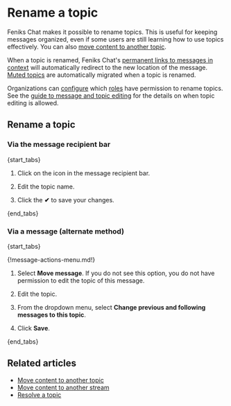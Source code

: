 # Rename a topic

Feniks Chat makes it possible to rename topics. This is useful for keeping messages
organized, even if some users are still learning how to use topics effectively.
You can also [move content to another
topic](/help/move-content-to-another-topic).

When a topic is renamed, Feniks Chat's [permanent links to messages in
context](/help/link-to-a-message-or-conversation#get-a-link-to-a-specific-message)
will automatically redirect to the new location of the message. [Muted
topics](/help/mute-a-topic) are automatically migrated when a topic is renamed.

Organizations can [configure](/help/configure-who-can-edit-topics) which
[roles](/help/roles-and-permissions) have permission to rename topics. See the
[guide to message and topic editing](/help/configure-message-editing-and-deletion)
for the details on when topic editing is allowed.

## Rename a topic

### Via the message recipient bar

{start_tabs}

1. Click on the <i class="fa fa-pencil"></i> icon in the message recipient bar.

1. Edit the topic name.

1. Click the **✔** to save your changes.

{end_tabs}


### Via a message (alternate method)

{start_tabs}

{!message-actions-menu.md!}

1. Select **Move message**. If you do not see this option, you do not have permission
   to edit the topic of this message.

1. Edit the topic.

1. From the dropdown menu, select **Change previous and following messages to this topic**.

1. Click **Save**.

{end_tabs}

[move-permission-setting]: /help/configure-message-editing-and-deletion#configure-who-can-move-topics-between-streams

## Related articles

* [Move content to another topic](/help/move-content-to-another-topic)
* [Move content to another stream](/help/move-content-to-another-stream)
* [Resolve a topic](/help/resolve-a-topic)
